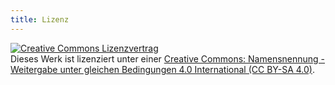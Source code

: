 ```yaml
---
title: Lizenz
---
```

<a rel="license" href="http://creativecommons.org/licenses/by-sa/4.0/"><img alt="Creative Commons Lizenzvertrag" style="border-width:0" src="https://i.creativecommons.org/l/by-sa/4.0/88x31.png" /></a><br />Dieses Werk ist lizenziert unter einer <a rel="license" href="https://creativecommons.org/licenses/by-sa/4.0/">Creative Commons: Namensnennung - Weitergabe unter gleichen Bedingungen 4.0 International (CC BY-SA 4.0)</a>.